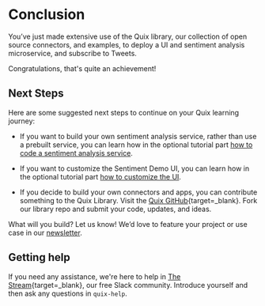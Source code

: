 # Conclusion

You’ve just made extensive use of the Quix library, our collection of open source connectors, and examples, to deploy a UI and sentiment analysis microservice, and subscribe to Tweets.

Congratulations, that's quite an achievement!

## Next Steps

Here are some suggested next steps to continue on your Quix learning journey:

* If you want to build your own sentiment analysis service, rather than use a prebuilt service, you can learn how in the optional tutorial part [how to code a sentiment analysis service](code-and-deploy-sentiment-service.md).

* If you want to customize the Sentiment Demo UI, you can learn how in the optional tutorial part [how to customize the UI](customize-the-ui.md).

* If you decide to build your own connectors and apps, you can contribute something to the Quix Library. Visit the [Quix GitHub](https://github.com/quixio/quix-library){target=_blank}. Fork our library repo and submit your code, updates, and ideas.

What will you build? Let us know! We’d love to feature your project or use case in our [newsletter](https://www.quix.io/community/).

## Getting help

If you need any assistance, we're here to help in [The Stream](https://join.slack.com/t/stream-processing/shared_invite/zt-13t2qa6ea-9jdiDBXbnE7aHMBOgMt~8g){target=_blank}, our free Slack community. Introduce yourself and then ask any questions in `quix-help`.
